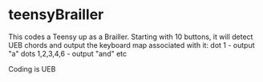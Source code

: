 teensyBrailler
==============
This codes a Teensy up as a Brailler.  Starting with 10 buttons, it will detect UEB chords and output the keyboard map associated with it:
 dot 1 - output "a"
 dots 1,2,3,4,6 - output "and"
 etc
 
Coding is UEB
